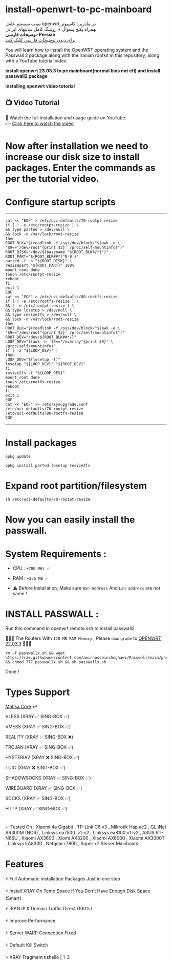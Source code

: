 # install-openwrt-to-pc-mainboard 
نصب سیستم عامل openwrt در مادربرد کامپیوتر   
بهمراه پکیج پسوال + روتینگ کامل سایتهای ایرانی  
**توضیحات فارسی-Persian**  
[برای دیدن توضیحات فارسی کلیک کنید](README.FA.md)

You will learn how to install the OpenWRT operating system and the Passwall 2 package along with the Iranian rootkit in this repository, along with a YouTube tutorial video.  

**install openwrt 23.05.3 to pc mainboard(normal bios not efi) and install passwall2 package**  

**installing openwrt video tutorial**  

## 📺 Video Tutorial
🎥 Watch the full installation and usage guide on YouTube:  
👉 [Click here to watch the video]([https://www.youtube.com/watch?v=131ONwrhPxg&t=72s](https://www.youtube.com/watch?v=WZkUOihlim0)) 


# Now after installation we need to increase our disk size to install packages. Enter the commands as per the tutorial video.  

# Configure startup scripts   

-----  
```
cat << "EOF" > /etc/uci-defaults/70-rootpt-resize
if [ ! -e /etc/rootpt-resize ] \
&& type parted > /dev/null \
&& lock -n /var/lock/root-resize
then
ROOT_BLK="$(readlink -f /sys/dev/block/"$(awk -e \
'$9=="/dev/root"{print $3}' /proc/self/mountinfo)")"
ROOT_DISK="/dev/$(basename "${ROOT_BLK%/*}")"
ROOT_PART="${ROOT_BLK##*[^0-9]}"
parted -f -s "${ROOT_DISK}" \
resizepart "${ROOT_PART}" 100%
mount_root done
touch /etc/rootpt-resize
reboot
fi
exit 1
EOF
cat << "EOF" > /etc/uci-defaults/80-rootfs-resize
if [ ! -e /etc/rootfs-resize ] \
&& [ -e /etc/rootpt-resize ] \
&& type losetup > /dev/null \
&& type resize2fs > /dev/null \
&& lock -n /var/lock/root-resize
then
ROOT_BLK="$(readlink -f /sys/dev/block/"$(awk -e \
'$9=="/dev/root"{print $3}' /proc/self/mountinfo)")"
ROOT_DEV="/dev/${ROOT_BLK##*/}"
LOOP_DEV="$(awk -e '$5=="/overlay"{print $9}' \
/proc/self/mountinfo)"
if [ -z "${LOOP_DEV}" ]
then
LOOP_DEV="$(losetup -f)"
losetup "${LOOP_DEV}" "${ROOT_DEV}"
fi
resize2fs -f "${LOOP_DEV}"
mount_root done
touch /etc/rootfs-resize
reboot
fi
exit 1
EOF
cat << "EOF" >> /etc/sysupgrade.conf
/etc/uci-defaults/70-rootpt-resize
/etc/uci-defaults/80-rootfs-resize
EOF
```

------
# Install packages

```  
opkg update
```
```
opkg install parted losetup resize2fs
```
# Expand root partition/filesystem

```
sh /etc/uci-defaults/70-rootpt-resize
``` 

 # Now you can easily install the passwall.
 
# System Requirements :

- CPU : `+700 MHz ✅`

- RAM : `+256 MB ✅`

- ⚠️ Before Installation, Make sure `Wan Address` And `Lan address` are not same !
     
# INSTALL PASSWALL : 
Run this command in openwrt remote ssh to install passwall2 

🔴🔴🔴 The Routers With `128 MB RAM Memory` , Please `downgrade` to [OPENWRT 22.03.3](https://archive.openwrt.org/releases/22.03.3/targets/) 🔴🔴🔴

```
rm -f passwallx.sh && wget https://raw.githubusercontent.com/amirhosseinchoghaei/Passwall/main/passwallx.sh && chmod 777 passwallx.sh && sh passwallx.sh
```
Done !

# Types Support

[Mahsa Core](https://github.com/GFW-knocker/Xray-core/releases) ↩️

VLESS (XRAY ✅ SING-BOX ✅)

VMESS (XRAY ✅ SING-BOX ✅)

REALITY (XRAY ✅ SING-BOX ❌)

TROJAN (XRAY ✅ SING-BOX ✅)

HYSTERIA2 (XRAY ❌ SING-BOX ✅)

TUIC (XRAY ❌ SING-BOX ✅)

SHADOWSOCKS (XRAY ✅ SING-BOX ✅)

WIREGUARD (XRAY ✅ SING-BOX ✅)

SOCKS (XRAY ✅ SING-BOX ✅)

HTTP (XRAY ✅ SING-BOX ✅)


#

✅ Tested On : Xiaomi 4a Gigabit , TP-Link C6 v3 , Mikrotik Hap ac2 , GL.iNet AR300M (NOR) , Linksys ea7500. v1-v2 , Linksys ea8100 v1-v2 , ASUS RT-N66U , Xiaomi AX3600 , Xiomi AX3200 , Xiaomi AX6000 , Xiaomi AX3000T ,  Linksys EA8300 , Netgear r7800 , Super x7 Server Mainboars

# Features

⚡ Full Automatic installation Packages Just in one step

⚡ Install XRAY On Temp Space if You Don't Have Enough Disk Space (Smart)

⚡ IRAN IP & Domain Traffic Direct (100%)

⚡ Improve Performance

⚡ Server WARP Connection Fixed

⚡ Default Kill Switch

⚡ XRAY Fragment tlshello | 1-3
